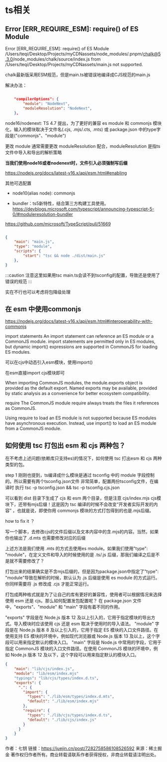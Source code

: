 # ts相关

## Error [ERR_REQUIRE_ESM]: require() of ES Module

Error [ERR_REQUIRE_ESM]: require() of ES Module /Users/teqi/Desktop/Projects/myCDNassets/node_modules/.pnpm/chalk@5.3.0/node_modules/chalk/source/index.js from /Users/teqi/Desktop/Projects/myCDNassets/main.js not supported.

chalk最新版采用ESM规范，但是main.ts被错误地编译成CJS规范的main.js

解决办法：

```json title="tsconfig.json"

    "compilerOptions": {
        "module": "NodeNext",
        "moduleResolution": "NodeNext",
    },

```

node16/nodenext: TS 4.7 提出，为了更好的兼容 es module 和 commonjs 模块化，输入的模块取决于文件名(.cjs, .mjs/.cts, .mts) 或 package.json 中的type字段是("commonjs"、"module")

更改 module 通常需要更改 moduleResolution 配合，moduleResolution 是指ts文件中导入和导出的解析策略

**当我们使用node16或者nodenext时，文件引入必须强制写后缀**

https://nodejs.org/docs/latest-v16.x/api/esm.html#enabling

其他可选配置

* node10(alias node): commonjs

* bundler：ts5新特性，结合第三方构建工具使用。 
https://devblogs.microsoft.com/typescript/announcing-typescript-5-0/#moduleresolution-bundler

https://github.com/microsoft/TypeScript/pull/51669

```json title="package.json"

{
    "main": "main.js",
    "type": "module",
    "scripts": {
        "start": "tsc && node ./dist/main.js"
    },
}

```

:::caution
注意这里如果用tsc main.ts会读不到tsconfig的配置，导致还是使用了错误的规范
:::

实在不行也可以考虑将包降级处理


## 在 esm 中使用commonjs

https://nodejs.org/docs/latest-v16.x/api/esm.html#interoperability-with-commonjs

import statements
An import statement can reference an ES module or a CommonJS module. import statements are permitted only in ES modules, but dynamic import() expressions are supported in CommonJS for loading ES modules.

可以在cjs中动态引入esm模块，使用import()

在esm直接import cjs模块即可

When importing CommonJS modules, the module.exports object is provided as the default export. Named exports may be available, provided by static analysis as a convenience for better ecosystem compatibility.

require
The CommonJS module require always treats the files it references as CommonJS.

Using require to load an ES module is not supported because ES modules have asynchronous execution. Instead, use import() to load an ES module from a CommonJS module.

## 如何使用 tsc 打包出 esm 和 cjs 两种包？
在不考虑上述问题(依赖库只支持es)的情况下，如何使用 tsc 打出esm 和 cjs 两种类型的包。

step 1
刚刚也提到，ts编译成什么模块是通过 tsconfig 中的 module 字段控制的。所以需要有两个tsconfig.json文件
非常简单，配置两份tsconfig文件，在编译时 执行
tsc -p tsconfig.json && tsc -p tsconfig.cjs.json

可以看到 dist 目录下生成了 cjs 和 esm 两个目录，但是注意 cjs/index.mjs cjs模块下，还带有mjs后缀！这是因为 tsc 编译的时候不会改变“开发者实际开发的内容” ，也就是说，即使你用 commonjs 模块的方式打包得到的也是.mjs后缀。

how to fix it ？

写一个脚本，去修改cjs的文件后缀以及文本内容中的含.mjs的内容。当然，如果你也输出了 .d.mts 也需要修改对应的后缀

上述方法是我们使用 .mts 的方式去使用es module。如果我们使用"type": "module"，在定义文件和导入的时候使用的是 .ts/.js 后缀，那我们编译之后是不是就不需要修改了？

打包出来的结果确实是不含mjs后缀的，但是因为package.json中指定了"type": "module"导致在解析的时候，默认认为 .js 后缀是使用 es module 的方式运行。你同样需要将 .js 修改成 .cjs 才能正常运行。



打包成两种格式就是为了让自己的库有更好的兼容性，使用者可以根据情况来选择使用 esm 还是 cjs。那么如何配置发包配置呢？
在 package.json 文件中，"exports"、"module" 和 "main" 字段有着不同的作用。

"exports" 字段是在 Node.js 版本 12 及以上引入的，它用于指定模块的导出方式。导入模块时应该使用 cjs 还是 esm 取决于使用时的导入语法。
"module" 字段是在 Node.js 版本 8 及以上引入的，它用于指定 ES 模块的入口文件路径。在使用支持 ES 模块的环境中，例如现代浏览器或 Node.js 版本 13 及以上，这个字段可以用来指定默认的模块入口。
"main" 字段是 Node.js 中常用的字段，它用于指定 CommonJS 模块的入口文件路径。在使用 CommonJS 模块的环境中，例如 Node.js 版本 12 及以下，这个字段可以用来指定默认的模块入口。




```json title="package.json"
{
    "main": "lib/cjs/index.js",
    "module": "lib/esm/index.mjs"
    "typings": "lib/cjs/types/index.d.ts",
    "exports": {
      ".": {
        "import": {
          "types": "./lib/esm/types/index.d.mts",
          "default": "./lib/esm/index.mjs"
        },
        "require": {
          "types": "./lib/cjs/types/index.d.ts",
          "default": "./lib/cjs/index.js"
        }
      }
    }
}


```


作者：七钥
链接：https://juejin.cn/post/7282758586108526592
来源：稀土掘金
著作权归作者所有。商业转载请联系作者获得授权，非商业转载请注明出处。